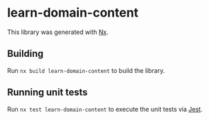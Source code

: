 # learn-domain-content

This library was generated with [Nx](https://nx.dev).

## Building

Run `nx build learn-domain-content` to build the library.

## Running unit tests

Run `nx test learn-domain-content` to execute the unit tests via [Jest](https://jestjs.io).
